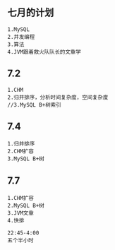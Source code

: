## 七月的计划
    1.MySQL
    2.并发编程
    3.算法
    4.JVM跟着救火队队长的文章学

## 7.2
    1.CHM
    2.归并排序，分析时间复杂度，空间复杂度
    //3.MySQL B+树索引

## 7.4
    1.归并排序
    2.CHM扩容
    3.MySQL B+树

## 7.7
    1.CHM扩容
    2.MySQL B+树
    3.JVM文章
    4.快排

    22:45-4:00
    五个半小时